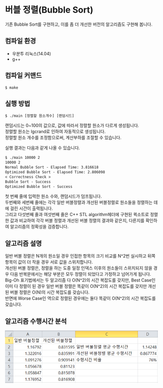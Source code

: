 # 버블 정렬(Bubble Sort)
기존 Bubble Sort를 구현하고, 이를 좀 더 개선한 버전의 알고리즘도 구현해 봅니다.

## 컴파일 환경
- 우분투 리눅스(14.04)
- g++

## 컴파일 커맨드
```
$ make
```

## 실행 방법
```
$ ./main [정렬할 원소개수] [랜덤시드]
```
랜덤시드는 0~100의 값으로, 값에 따라서 정렬할 원소가 다르게 생성됩니다.    
정렬할 원소는 lgcrand로 인하여 자동적으로 생성됩니다.    
정렬할 원소 개수를 조정함으로써, 계산부하를 조절할 수 있습니다.

실행 결과는 다음과 같게 나올 수 있습니다.
```
$ ./main 10000 2
10000 2
Normal Bubble Sort - Elapsed Time: 3.816618
Optimized Bubble Sort - Elapsed Time: 2.806098
< Correctness Check >
Bubble Sort - Success
Optimized Bubble Sort - Success
```
첫 번째 줄에 입력한 원소 수와, 랜덤시드가 덤프됩니다.   
두번째와 세번째 줄에는 각각 일반 버블정렬과 개선된 버블정렬로 원소들을 정렬하는 데에 걸린 시간이 출력됩니다.    
그리고 다섯번째 줄과 여섯번째 줄은 C++ STL algorithm헤더에 구현된 퀵소트로 정렬한 값과 비교하여 각각 버블 정렬과 개선된 버블 정렬의 결과와 같은지, 다른지를 확인하여 알고리즘의 정확성을 검증합니다.

## 알고리즘 설명
일반 버블 정렬은 N개의 원소일 경우 인접한 항목의 크기 비교를 N^2번 실시하고 뒤쪽 항목이 값이 더 작을 경우 서로 값을 스위치합니다.  
개선된 버블 정렬은, 정렬을 하는 도중 일정 인덱스 이후의 원소들이 스위치되지 않을 경우 다음 반복문에서는 해당 부분은 모두 정렬이 되었다고 가정하고 넘어가게 됩니다.   
Big-Oh 표기법에서는 두 알고리즘 다 O(N^2)의 시간 복잡도를 갖지만, Best Case인 이미 다 정렬이 된 경우 일반 버블 정렬은 똑같이 O(N^2)의 시간 복잡도를 갖지만 개선된 버블 정렬은 O(N)의 시간 복잡도를 갖습니다.    
반면에 Worse Case인 역으로 정렬된 경우에는 둘다 똑같이 O(N^2)의 시간 복잡도를 갖습니다.

## 알고리즘 수행시간 분석
![time_analysis](images/time_analysis.PNG)